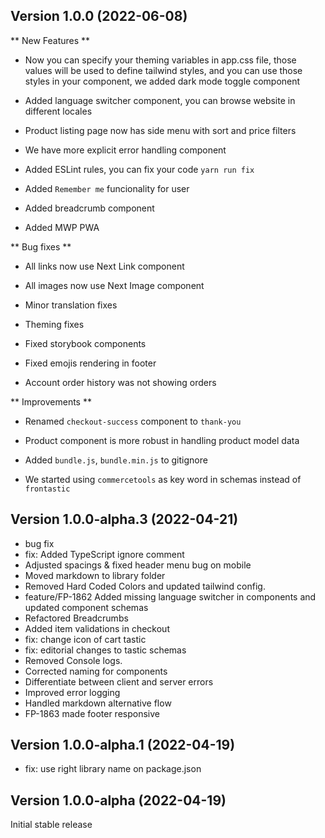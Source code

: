 
## Version 1.0.0 (2022-06-08)

** New Features **

- Now you can specify your theming variables in app.css file, those values will be used to define tailwind styles, 
and you can use those styles in your component, we added dark mode toggle component

- Added language switcher component, you can browse website in different locales

- Product listing page now has side menu with sort and price filters

- We have more explicit error handling component

- Added ESLint rules, you can fix your code `yarn run fix`

- Added `Remember me` funcionality for user

- Added breadcrumb component

- Added MWP PWA


** Bug fixes **

- All links now use Next Link component

- All images now use Next Image component

- Minor translation fixes

- Theming fixes

- Fixed storybook components

- Fixed emojis rendering in footer

- Account order history was not showing orders


** Improvements **

- Renamed `checkout-success` component to `thank-you`

- Product component is more robust in handling product model data

- Added `bundle.js`, `bundle.min.js` to gitignore

- We started using `commercetools` as key word in schemas instead of `frontastic`


## Version 1.0.0-alpha.3 (2022-04-21)

* bug fix
* fix: Added TypeScript ignore comment
* Adjusted spacings & fixed header menu bug on mobile
* Moved markdown to library folder
* Removed Hard Coded Colors and updated tailwind config.
* feature/FP-1862 Added missing language switcher in components and updated component schemas
* Refactored Breadcrumbs
* Added item validations in checkout
* fix: change icon of cart tastic
* fix: editorial changes to tastic schemas
* Removed Console logs.
* Corrected naming for components
* Differentiate between client and server errors
* Improved error logging
* Handled markdown alternative flow
* FP-1863 made footer responsive

## Version 1.0.0-alpha.1 (2022-04-19)

* fix: use right library name on package.json

## Version 1.0.0-alpha (2022-04-19)
Initial stable release
